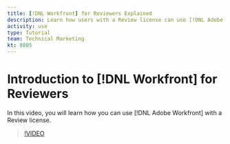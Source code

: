 ```yaml
---
title: [!DNL Workfront] for Reviewers Explained
description: Learn how users with a Review license can use [!DNL Adobe Workfront].
activity: use
type: Tutorial
team: Technical Marketing
kt: 8805
---
```

# Introduction to [!DNL Workfront] for Reviewers

In this video, you will learn how you can use [!DNL Adobe Workfront] with a Review license.

>[!VIDEO](https://video.tv.adobe.com/v/335106/?quality=12)
